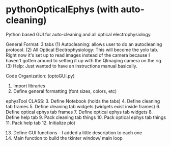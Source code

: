 # pythonOpticalEphys (with auto-cleaning) 
Python based GUI for auto-cleaning and all optical electrophysiology.

General Format: 3 tabs
(1) Autocleaning: allows user to do an autocleaning protocol. 
(2) All Optical Electrophysiology: This will become the yolo tab. Right now it's set up to read images instead of the camera because I haven't gotten around to setting it up with the QImaging camera on the rig. 
(3) Help: Just wanted to have an instructions manual basically. 

Code Organization: (optoGUI.py)

1. Import libraries
2. Define general formatting (font sizes, colors, etc)

ephysTool CLASS: 
3. Define Notebook (holds the tabs)
4. Define cleaning tab frames
5. Define cleaning tab widgets (widgets exist inside frames)
6. Define optical ephys tab frames
7. Define optical ephys tab widgets
8. Define help tab 
9. Pack cleaning tab things
10. Pack optical ephys tab things
11. Pack help tab
12. Initialize plot


13. Define GUI functions - I added a little description to each one
14. Main function to build the tkinter window/ main loop

